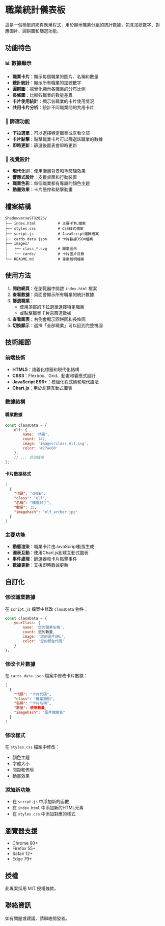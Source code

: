 # 職業統計儀表板

這是一個簡單的網頁應用程式，用於顯示職業分組的統計數據，包含加總數字、對應圖片、圓餅圖和篩選功能。

## 功能特色

### 📊 數據顯示
- **職業卡片**：顯示每個職業的圖片、名稱和數量
- **總計統計**：顯示所有職業的加總數字
- **圓餅圖**：視覺化顯示各職業的分布比例
- **長條圖**：比較各職業的數量差異
- **卡片使用統計**：顯示各職業的卡片使用情況
- **共用卡片分析**：統計不同職業間的共用卡片

### 🎯 篩選功能
- **下拉選單**：可以選擇特定職業或查看全部
- **卡片點擊**：點擊職業卡片可以篩選該職業的數據
- **即時更新**：篩選後圖表會即時更新

### 🎨 視覺設計
- **現代化UI**：使用漸層背景和毛玻璃效果
- **響應式設計**：支援桌面和行動裝置
- **職業色彩**：每個職業都有專屬的顏色主題
- **動畫效果**：卡片懸停和點擊動畫

## 檔案結構

```
ShadowverseSTO2025/
├── index.html          # 主要HTML檔案
├── styles.css          # CSS樣式檔案
├── script.js           # JavaScript邏輯檔案
├── cards_data.json     # 卡片數據JSON檔案
├── images/
│   ├── class_*.svg     # 職業圖示
│   └── cards/          # 卡片圖片目錄
└── README.md           # 專案說明檔案
```

## 使用方法

1. **開啟網頁**：在瀏覽器中開啟 `index.html` 檔案
2. **查看數據**：頁面會顯示所有職業的統計數據
3. **篩選職業**：
   - 使用頂部的下拉選單選擇特定職業
   - 或點擊職業卡片來篩選數據
4. **查看圖表**：右側會顯示圓餅圖和長條圖
5. **切換顯示**：選擇「全部職業」可以回到完整視圖

## 技術細節

### 前端技術
- **HTML5**：語義化標籤和現代化結構
- **CSS3**：Flexbox、Grid、動畫和響應式設計
- **JavaScript ES6+**：模組化程式碼和現代語法
- **Chart.js**：用於創建互動式圖表

### 數據結構

#### 職業數據
```javascript
const classData = {
    elf: {
        name: '精靈',
        count: 142,
        image: 'images/class_elf.svg',
        color: '#27ae60'
    },
    // ... 其他職業
};
```

#### 卡片數據格式
```json
[
  {
    "代碼": "cM8E",
    "class": "elf",
    "名稱": "精靈射手",
    "數量": 15,
    "imagehash": "elf_archer.jpg"
  }
]
```

### 主要功能
- **動態渲染**：職業卡片由JavaScript動態生成
- **圖表互動**：使用Chart.js創建互動式圖表
- **事件處理**：篩選器和卡片點擊事件
- **數據更新**：支援即時數據更新

## 自訂化

### 修改職業數據
在 `script.js` 檔案中修改 `classData` 物件：

```javascript
const classData = {
    yourClass: {
        name: '您的職業名稱',
        count: 您的數量,
        image: '您的圖片URL',
        color: '您的顏色代碼'
    }
};
```

### 修改卡片數據
在 `cards_data.json` 檔案中修改卡片數據：

```json
[
  {
    "代碼": "卡片代碼",
    "class": "職業類別",
    "名稱": "卡片名稱",
    "數量": 使用數量,
    "imagehash": "圖片檔案名"
  }
]
```

### 修改樣式
在 `styles.css` 檔案中修改：
- 顏色主題
- 字體大小
- 間距和佈局
- 動畫效果

### 添加新功能
- 在 `script.js` 中添加新的函數
- 在 `index.html` 中添加新的HTML元素
- 在 `styles.css` 中添加對應的樣式

## 瀏覽器支援

- Chrome 60+
- Firefox 55+
- Safari 12+
- Edge 79+

## 授權

此專案採用 MIT 授權條款。

## 聯絡資訊

如有問題或建議，請聯絡開發者。 
